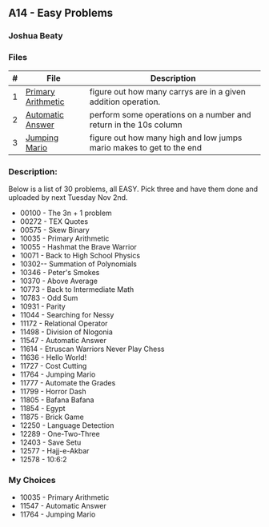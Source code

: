 ## A14 - Easy Problems

### Joshua Beaty

### Files

|  #  | File                           | Description                                                          |
| :-: | ------------------------------ | -------------------------------------------------------------------- |
|  1  | [Primary Arithmetic](./P10035) | figure out how many carrys are in a given addition operation.        |
|  2  | [Automatic Answer](./P11547)   | perform some operations on a number and return in the 10s column     |
|  3  | [Jumping Mario](./P11764)      | figure out how many high and low jumps mario makes to get to the end |

### Description:

Below is a list of 30 problems, all EASY. Pick three and have them done and uploaded by next Tuesday Nov 2nd.

- 00100 - The 3n + 1 problem
- 00272 - TEX Quotes
- 00575 - Skew Binary
- 10035 - Primary Arithmetic
- 10055 - Hashmat the Brave Warrior
- 10071 - Back to High School Physics
- 10302-- Summation of Polynomials
- 10346 - Peter's Smokes
- 10370 - Above Average
- 10773 - Back to Intermediate Math
- 10783 - Odd Sum
- 10931 - Parity
- 11044 - Searching for Nessy
- 11172 - Relational Operator
- 11498 - Division of Nlogonia
- 11547 - Automatic Answer
- 11614 - Etruscan Warriors Never Play Chess
- 11636 - Hello World!
- 11727 - Cost Cutting
- 11764 - Jumping Mario
- 11777 - Automate the Grades
- 11799 - Horror Dash
- 11805 - Bafana Bafana
- 11854 - Egypt
- 11875 - Brick Game
- 12250 - Language Detection
- 12289 - One-Two-Three
- 12403 - Save Setu
- 12577 - Hajj-e-Akbar
- 12578 - 10:6:2

### My Choices

- 10035 - Primary Arithmetic
- 11547 - Automatic Answer
- 11764 - Jumping Mario